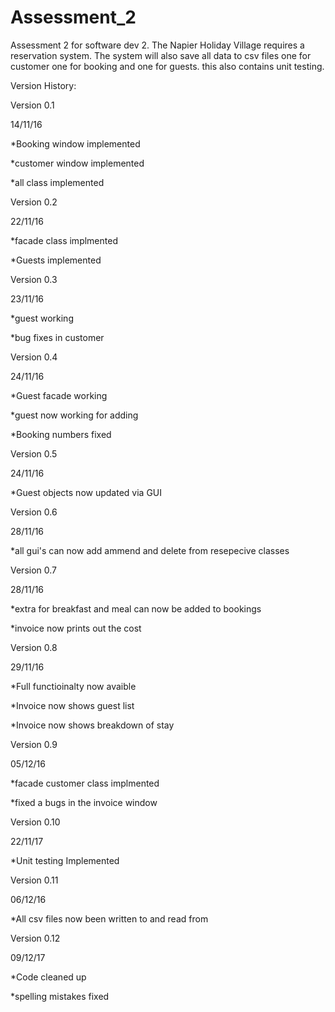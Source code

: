 # Assessment_2
Assessment 2 for software dev 2. The Napier Holiday Village requires a reservation system. The system will also save all data to csv files one for customer one for booking and one for guests. this also contains unit testing.

Version History:

Version 0.1

14/11/16

*Booking window implemented

*customer window implemented

*all class implemented


Version 0.2

22/11/16

*facade class implmented

*Guests implemented


Version 0.3

23/11/16

*guest working

*bug fixes in customer



Version 0.4

24/11/16

*Guest facade working

*guest now working for adding

*Booking numbers fixed


Version 0.5

24/11/16

*Guest objects now updated via GUI


Version 0.6

28/11/16


*all gui's can now add ammend and delete from resepecive classes


Version 0.7

28/11/16



*extra for breakfast and meal can now be added to bookings

*invoice now prints out the cost


Version 0.8

29/11/16


*Full functioinalty now avaible

*Invoice now shows guest list

*Invoice now shows breakdown of stay




Version 0.9

05/12/16


*facade customer class implmented

*fixed a bugs in the invoice window


Version 0.10

22/11/17

*Unit testing Implemented


Version 0.11

06/12/16

*All csv files now been written to and read from


Version 0.12

09/12/17

*Code cleaned up


*spelling mistakes fixed

